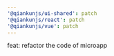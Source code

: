 ```yaml
---
'@qiankunjs/ui-shared': patch
'@qiankunjs/react': patch
'@qiankunjs/vue': patch
---
```


feat: refactor the code of microapp
